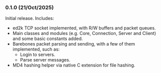 
### 0.1.0 (21/Oct/2025)

Initial release. Includes:

- ed2k TCP socket implemented, with R/W buffers and packet queues.
- Main classes and modules (e.g. Core, Connection, Server and Client) and some basic constants added.
- Barebones packet parsing and sending, with a few of them implemented, such as:
  - Login to servers.
  - Parse server messages.
- MD4 hashing helper via native C extension for file hashing.